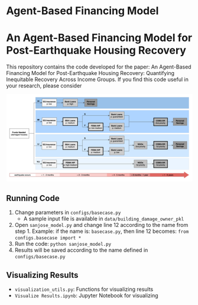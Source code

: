 # Agent-Based Financing Model

# An Agent-Based Financing Model for Post-Earthquake Housing Recovery

This repository contains the code developed for the paper: An Agent-Based Financing Model for Post-Earthquake Housing Recovery: Quantifying Inequitable Recovery Across Income Groups. If you find this code useful in your research, please consider 

![FinancingModel.png](FinancingModel.png)

## Running Code

1. Change parameters in `configs/basecase.py`
    - A sample input file is available in `data/building_damage_owner_pkl`
2. Open `sanjose_model.py` and change line 12 according to the name from step 1. Example: if the name is: `basecase.py`, then line 12 becomes: `from configs.basecase import *`
3. Run the code: `python sanjose_model.py`
4. Results will be saved according to the name defined in `configs/basecase.py`

## Visualizing Results

- `visualization_utils.py`: Functions for visualizing results
- `Visualize Results.ipynb`: Jupyter Notebook for visualizing